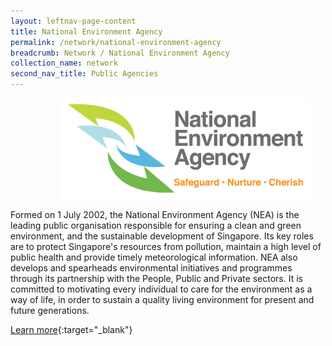 ```yaml
---
layout: leftnav-page-content
title: National Environment Agency
permalink: /network/national-environment-agency
breadcrumb: Network / National Environment Agency
collection_name: network
second_nav_title: Public Agencies
---
```


<img src="/images/network/NEA Logo.jpg" alt="1" style="width:400px;height:160.5px;margin:0px 80px">

Formed on 1 July 2002, the National Environment Agency (NEA) is the leading public organisation responsible for ensuring a clean and green environment, and the sustainable development of Singapore. Its key roles are to protect Singapore's resources from pollution, maintain a high level of public health and provide timely meteorological information. NEA also develops and spearheads environmental initiatives and programmes through its partnership with the People, Public and Private sectors. It is committed to motivating every individual to care for the environment as a way of life, in order to sustain a quality living environment for present and future generations.

[Learn more](https://www.nea.gov.sg/){:target="_blank"}
